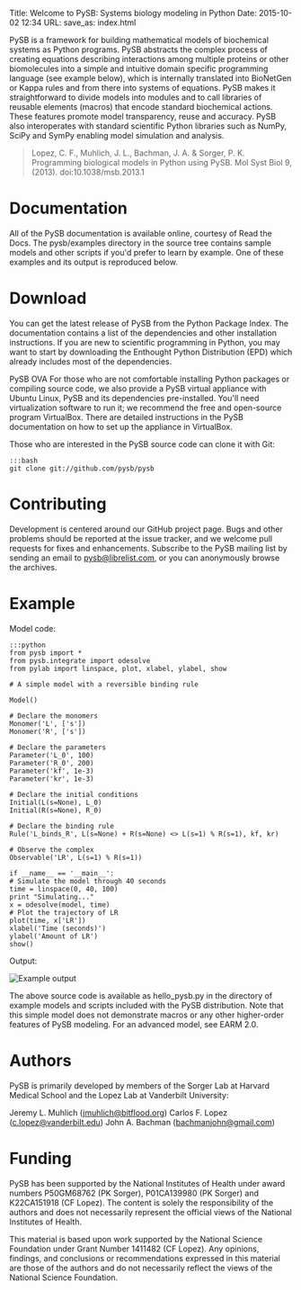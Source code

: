 Title: Welcome to PySB: Systems biology modeling in Python
Date: 2015-10-02 12:34
URL:
save_as: index.html

PySB is a framework for building mathematical models of biochemical systems as Python programs. PySB abstracts the complex process of creating equations describing interactions among multiple proteins or other biomolecules into a simple and intuitive domain specific programming language (see example below), which is internally translated into BioNetGen or Kappa rules and from there into systems of equations. PySB makes it straightforward to divide models into modules and to call libraries of reusable elements (macros) that encode standard biochemical actions. These features promote model transparency, reuse and accuracy. PySB also interoperates with standard scientific Python libraries such as NumPy, SciPy and SymPy enabling model simulation and analysis.

> Lopez, C. F., Muhlich, J. L., Bachman, J. A. & Sorger, P. K. Programming biological models in Python using PySB. Mol Syst Biol 9, (2013). doi:10.1038/msb.2013.1

# Documentation

All of the PySB documentation is available online, courtesy of Read the Docs. The pysb/examples directory in the source tree contains sample models and other scripts if you'd prefer to learn by example. One of these examples and its output is reproduced below.

# Download

You can get the latest release of PySB from the Python Package Index. The documentation contains a list of the dependencies and other installation instructions. If you are new to scientific programming in Python, you may want to start by downloading the Enthought Python Distribution (EPD) which already includes most of the dependencies.

PySB OVA For those who are not comfortable installing Python packages or compiling source code, we also provide a PySB virtual appliance with Ubuntu Linux, PySB and its dependencies pre-installed. You'll need virtualization software to run it; we recommend the free and open-source program VirtualBox. There are detailed instructions in the PySB documentation on how to set up the appliance in VirtualBox.

Those who are interested in the PySB source code can clone it with Git:

    :::bash
    git clone git://github.com/pysb/pysb

# Contributing

Development is centered around our GitHub project page. Bugs and other problems should be reported at the issue tracker, and we welcome pull requests for fixes and enhancements. Subscribe to the PySB mailing list by sending an email to pysb@librelist.com, or you can anonymously browse the archives.

# Example

Model code:

    :::python
    from pysb import *
    from pysb.integrate import odesolve
    from pylab import linspace, plot, xlabel, ylabel, show

    # A simple model with a reversible binding rule

    Model()

    # Declare the monomers
    Monomer('L', ['s'])
    Monomer('R', ['s'])

    # Declare the parameters
    Parameter('L_0', 100)
    Parameter('R_0', 200)
    Parameter('kf', 1e-3)
    Parameter('kr', 1e-3)

    # Declare the initial conditions
    Initial(L(s=None), L_0)
    Initial(R(s=None), R_0)

    # Declare the binding rule
    Rule('L_binds_R', L(s=None) + R(s=None) <> L(s=1) % R(s=1), kf, kr)

    # Observe the complex
    Observable('LR', L(s=1) % R(s=1))

    if __name__ == '__main__':
    # Simulate the model through 40 seconds
    time = linspace(0, 40, 100)
    print "Simulating..."
    x = odesolve(model, time)
    # Plot the trajectory of LR
    plot(time, x['LR'])
    xlabel('Time (seconds)')
    ylabel('Amount of LR')
    show()

Output:

![Example output]({filename}/images/example_output.png)

The above source code is available as hello_pysb.py in the directory of example models and scripts included with the PySB distribution. Note that this simple model does not demonstrate macros or any other higher-order features of PySB modeling. For an advanced model, see EARM 2.0.

# Authors

PySB is primarily developed by members of the Sorger Lab at Harvard Medical School and the Lopez Lab at Vanderbilt University:

Jeremy L. Muhlich (jmuhlich@bitflood.org)
Carlos F. Lopez (c.lopez@vanderbilt.edu)
John A. Bachman (bachmanjohn@gmail.com)

# Funding

PySB has been supported by the National Institutes of Health under award numbers P50GM68762 (PK Sorger), P01CA139980 (PK Sorger) and K22CA151918 (CF Lopez). The content is solely the responsibility of the authors and does not necessarily represent the official views of the National Institutes of Health.

This material is based upon work supported by the National Science Foundation under Grant Number 1411482 (CF Lopez). Any opinions, findings, and conclusions or recommendations expressed in this material are those of the authors and do not necessarily reflect the views of the National Science Foundation. 